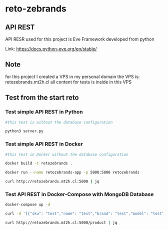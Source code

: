 # reto-zebrands

## API REST

API RESR used for this project is Eve Framework developed from python

Link: https://docs.python-eve.org/en/stable/

## Note

for this project I created a VPS in my personal domain
the VPS is: retozebrands.mt2h.cl
all content for tests is inside in this VPS 

## Test from the start reto 

### Test simple API REST in Python

```bash
#this test is without the database configuration 

python3 server.py
```

### Test simple API REST in Docker

```bash
#this test in Docker without the database configuration

docker build -t retozebrands .

docker run --name retozebrands-app -p 5000:5000 retozebrands

curl http://retozebrands.mt2h.cl:5000 | jq
```

### Test API REST in Docker-Compose with MongoDB Database

```bash
docker-compose up -d

curl -d '[{"sku": "test","name": "test","brand": "test","model": "test","price": 0,"description": "test"}]' -H 'Content-Type: application/json' http://retozebrands.mt2h.cl:5000/product

curl http://retozebrands.mt2h.cl:5000/product | jq
```


